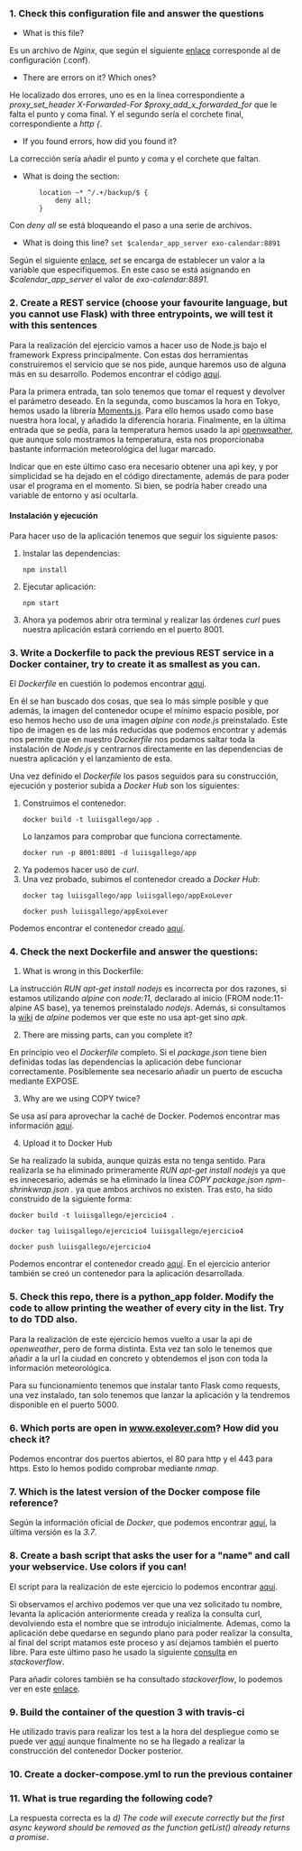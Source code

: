 ### 1. Check this configuration file and answer the questions

- What is this file?

Es un archivo de *Nginx*, que según el siguiente [enlace](https://www.nginx.com/resources/wiki/start/topics/examples/full/) corresponde al de configuración (.conf).

- There are errors on it? Which ones?

He localizado dos errores, uno es en la línea correspondiente a *proxy_set_header   X-Forwarded-For $proxy_add_x_forwarded_for* que le falta el punto y coma final. Y el segundo sería el corchete final, correspondiente a *http {*.

- If you found errors, how did you found it?

La corrección sería añadir el punto y coma y el corchete que faltan.

- What is doing the section: 
  ```
      location ~* ^/.+/backup/$ {
          deny all;
      }
  ```

Con *deny all* se está bloqueando el paso a una serie de archivos.

- What is doing this line? `set $calendar_app_server exo-calendar:8891`

Según el siguiente [enlace](http://nginx.org/en/docs/http/ngx_http_rewrite_module.html#set), *set* se encarga de establecer un valor a la variable que especifiquemos. En este caso se está asignando en *$calendar_app_server* el valor de *exo-calendar:8891*.

### 2. Create a REST service (choose your favourite language, but you cannot use Flask) with three entrypoints, we will test it with this sentences

Para la realización del ejercicio vamos a hacer uso de Node.js bajo el framework Express principalmente. Con estas dos herramientas construiremos el servicio que se nos pide, aunque haremos uso de alguna más en su desarrollo. Podemos encontrar el código [aquí](https://github.com/luiisgallego/devops_recruiting/blob/master/app.js).

Para la primera entrada, tan solo tenemos que tomar el request y devolver el parámetro deseado. En la segunda, como buscamos la hora en Tokyo, hemos usado la librería [Moments.js](https://momentjs.com/). Para ello hemos usado como base nuestra hora local, y añadido la diferencia horaria. Finalmente, en la última entrada que se pedía, para la temperatura hemos usado la api [openweather](https://www.npmjs.com/package/openweather-apis), que aunque solo mostramos la temperatura, esta nos proporcionaba bastante información meteorológica del lugar marcado.

Indicar que en este último caso era necesario obtener una api key, y por simplicidad se ha dejado en el código directamente, además de para poder usar el programa en el momento. Si bien, se podría haber creado una variable de entorno y así ocultarla.

#### Instalación y ejecución

Para hacer uso de la aplicación tenemos que seguir los siguiente pasos:

1. Instalar las dependencias:
    ~~~
    npm install
    ~~~
2. Ejecutar aplicación:
    ~~~
    npm start
    ~~~
3. Ahora ya podemos abrir otra terminal y realizar las órdenes *curl* pues nuestra aplicación estará corriendo en el puerto 8001.

### 3. Write a Dockerfile to pack the previous REST service in a Docker container, try to create it as smallest as you can.

El *Dockerfile* en cuestión lo podemos encontrar [aquí](https://github.com/luiisgallego/devops_recruiting/blob/master/Dockerfile).

En él se han buscado dos cosas, que sea lo más simple posible y que además, la imagen del contenedor ocupe el mínimo espacio posible, por eso hemos hecho uso de una imagen *alpine* con *node.js* preinstalado. Este tipo de imagen es de las más reducidas que podemos encontrar y además nos permite que en nuestro *Dockerfile* nos podamos saltar toda la instalación de *Node.js* y centrarnos directamente en las dependencias de nuestra aplicación y el lanzamiento de esta.

Una vez definido el *Dockerfile* los pasos seguidos para su construcción, ejecución y posterior subida a *Docker Hub* son los siguientes:

1. Construimos el contenedor:
    ~~~
    docker build -t luiisgallego/app .
    ~~~
    Lo lanzamos para comprobar que funciona correctamente.
    ~~~
    docker run -p 8001:8001 -d luiisgallego/app
    ~~~
2. Ya podemos hacer uso de *curl*.
3. Una vez probado, subimos el contenedor creado a *Docker Hub*:
    ~~~
    docker tag luiisgallego/app luiisgallego/appExoLever
    ~~~
    ~~~
    docker push luiisgallego/appExoLever
    ~~~

Podemos encontrar el contenedor creado [aquí](https://hub.docker.com/r/luiisgallego/appexolever).

### 4. Check the next Dockerfile and answer the questions:

1. What is wrong in this Dockerfile:

La instrucción *RUN apt-get install nodejs* es incorrecta por dos razones, si estamos utilizando *alpine* con *node:11*, declarado al inicio (FROM node:11-alpine AS base), ya tenemos preinstalado *nodejs*. Además, si consultamos la [wiki](https://wiki.alpinelinux.org/wiki/Alpine_Linux_package_management) de *alpine* podemos ver que este no usa apt-get sino *apk*.

2. There are missing parts, can you complete it?

En principio veo el *Dockerfile* completo. Si el *package.json* tiene bien definidas todas las dependencias la aplicación debe funcionar correctamente. Posiblemente sea necesario añadir un puerto de escucha mediante EXPOSE.

3. Why are we using COPY twice?

Se usa así para aprovechar la caché de Docker. Podemos encontrar mas información [aquí](http://bitjudo.com/blog/2014/03/13/building-efficient-dockerfiles-node-dot-js/).

4. Upload it to Docker Hub

Se ha realizado la subida, aunque quizás esta no tenga sentido. Para realizarla se ha eliminado primeramente *RUN apt-get install nodejs* ya que es innecesario, además se ha eliminado la línea *COPY package.json npm-shrinkwrap.json .* ya que ambos archivos no existen. Tras esto, ha sido construido de la siguiente forma:
~~~
docker build -t luiisgallego/ejercicio4 .
~~~
~~~
docker tag luiisgallego/ejercicio4 luiisgallego/ejercicio4
~~~
~~~
docker push luiisgallego/ejercicio4
~~~

Podemos encontrar el contenedor creado [aquí](https://hub.docker.com/r/luiisgallego/ejercicio4). En el ejercicio anterior también se creó un contenedor para la aplicación desarrollada.


### 5. Check this repo, there is a python_app folder. Modify the code to allow printing the weather of every city in the list. Try to do TDD also.

Para la realización de este ejercicio hemos vuelto a usar la api de *openweather*, pero de forma distinta. Esta vez tan solo le tenemos que añadir a la url la ciudad en concreto y obtendemos el json con toda la información meteorológica.

Para su funcionamiento tenemos que instalar tanto Flask como requests, una vez instalado, tan solo tenemos que lanzar la aplicación y la tendremos disponible en el puerto 5000.

### 6. Which ports are open in www.exolever.com? How did you check it?

Podemos encontrar dos puertos abiertos, el 80 para http y el 443 para https. Esto lo hemos podido comprobar mediante *nmap*.

### 7. Which is the latest version of the Docker compose file reference?

Según la información oficial de *Docker*, que podemos encontrar [aquí](https://docs.docker.com/compose/compose-file/), la última versión es la *3.7*.

### 8. Create a bash script that asks the user for a "name" and call your webservice. Use colors if you can!

El script para la realización de este ejercicio lo podemos encontrar [aquí](https://github.com/luiisgallego/devops_recruiting/blob/master/ejercicio7.sh).

Si observamos el archivo podemos ver que una vez solicitado tu nombre, levanta la aplicación anteriormente creada y realiza la consulta curl, devolviendo esta el nombre que se introdujo inicialmente. Ademas, como la aplicación debe quedarse en segundo plano para poder realizar la consulta, al final del script matamos este proceso y así dejamos también el puerto libre. Para este último paso he usado la siguiente [consulta](https://stackoverflow.com/questions/3510673/find-and-kill-a-process-in-one-line-using-bash-and-regex) en *stackoverflow*. 

Para añadir colores también se ha consultado *stackoverflow*, lo podemos ver en este [enlace](https://stackoverflow.com/questions/5947742/how-to-change-the-output-color-of-echo-in-linux).

### 9. Build the container of the question 3 with travis-ci

He utilizado travis para realizar los test a la hora del despliegue como se puede ver [aquí](https://travis-ci.com/luiisgallego/devops_recruiting) aunque finalmente no se ha llegado a realizar la construcción del contenedor Docker posterior.

### 10. Create a docker-compose.yml to run the previous container

### 11. What is true regarding the following code?

La respuesta correcta es la *d) The code will execute correctly but the first async keyword should be removed as the function getList() already returns a promise*.